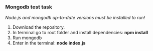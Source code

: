 ### Mongodb test task
*Node.js and mongodb up-to-date versions must be installed to run!*

1. Download the repository.
2. In terminal go to root folder and install dependencies: **npm install**
3. Run mongodb
4. Enter in the terminal: **node index.js**